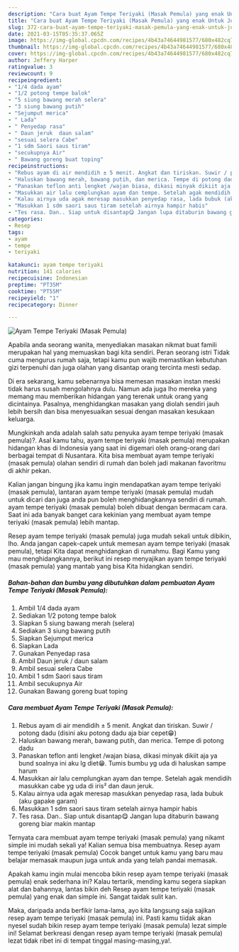 ```yaml
---
description: "Cara buat Ayam Tempe Teriyaki (Masak Pemula) yang enak Untuk Jualan"
title: "Cara buat Ayam Tempe Teriyaki (Masak Pemula) yang enak Untuk Jualan"
slug: 372-cara-buat-ayam-tempe-teriyaki-masak-pemula-yang-enak-untuk-jualan
date: 2021-03-15T05:35:37.065Z
image: https://img-global.cpcdn.com/recipes/4b43a74644981577/680x482cq70/ayam-tempe-teriyaki-masak-pemula-foto-resep-utama.jpg
thumbnail: https://img-global.cpcdn.com/recipes/4b43a74644981577/680x482cq70/ayam-tempe-teriyaki-masak-pemula-foto-resep-utama.jpg
cover: https://img-global.cpcdn.com/recipes/4b43a74644981577/680x482cq70/ayam-tempe-teriyaki-masak-pemula-foto-resep-utama.jpg
author: Jeffery Harper
ratingvalue: 3
reviewcount: 9
recipeingredient:
- "1/4 dada ayam"
- "1/2 potong tempe balok"
- "5 siung bawang merah selera"
- "3 siung bawang putih"
- "Sejumput merica"
- " Lada"
- " Penyedap rasa"
- " Daun jeruk  daun salam"
- "sesuai selera Cabe"
- "1 sdm Saori saus tiram"
- "secukupnya Air"
- " Bawang goreng buat toping"
recipeinstructions:
- "Rebus ayam di air mendidih ± 5 menit. Angkat dan tiriskan. Suwir / potong dadu (disini aku potong dadu aja biar cepet😁)"
- "Haluskan bawang merah, bawang putih, dan merica. Tempe di potong dadu"
- "Panaskan teflon anti lengket /wajan biasa, dikasi minyak dikiit aja ya bund soalnya ini aku lg diet😁. Tumis bumbu yg uda di haluskan sampe harum"
- "Masukkan air lalu cemplungkan ayam dan tempe. Setelah agak mendidih masukkan cabe yg uda di iris² dan daun jeruk."
- "Kalau airnya uda agak meresap masukkan penyedap rasa, lada bubuk (aku gapake garam)"
- "Masukkan 1 sdm saori saus tiram setelah airnya hampir habis"
- "Tes rasa. Dan.. Siap untuk disantap😋 Jangan lupa ditaburin bawang goreng biar makin mantap"
categories:
- Resep
tags:
- ayam
- tempe
- teriyaki

katakunci: ayam tempe teriyaki 
nutrition: 141 calories
recipecuisine: Indonesian
preptime: "PT35M"
cooktime: "PT55M"
recipeyield: "1"
recipecategory: Dinner

---
```



![Ayam Tempe Teriyaki (Masak Pemula)](https://img-global.cpcdn.com/recipes/4b43a74644981577/680x482cq70/ayam-tempe-teriyaki-masak-pemula-foto-resep-utama.jpg)

Apabila anda seorang wanita, menyediakan masakan nikmat buat famili merupakan hal yang memuaskan bagi kita sendiri. Peran seorang istri Tidak cuma mengurus rumah saja, tetapi kamu pun wajib memastikan kebutuhan gizi terpenuhi dan juga olahan yang disantap orang tercinta mesti sedap.

Di era  sekarang, kamu sebenarnya bisa memesan masakan instan meski tidak harus susah mengolahnya dulu. Namun ada juga lho mereka yang memang mau memberikan hidangan yang terenak untuk orang yang dicintainya. Pasalnya, menghidangkan masakan yang diolah sendiri jauh lebih bersih dan bisa menyesuaikan sesuai dengan masakan kesukaan keluarga. 



Mungkinkah anda adalah salah satu penyuka ayam tempe teriyaki (masak pemula)?. Asal kamu tahu, ayam tempe teriyaki (masak pemula) merupakan hidangan khas di Indonesia yang saat ini digemari oleh orang-orang dari berbagai tempat di Nusantara. Kita bisa membuat ayam tempe teriyaki (masak pemula) olahan sendiri di rumah dan boleh jadi makanan favoritmu di akhir pekan.

Kalian jangan bingung jika kamu ingin mendapatkan ayam tempe teriyaki (masak pemula), lantaran ayam tempe teriyaki (masak pemula) mudah untuk dicari dan juga anda pun boleh menghidangkannya sendiri di rumah. ayam tempe teriyaki (masak pemula) boleh dibuat dengan bermacam cara. Saat ini ada banyak banget cara kekinian yang membuat ayam tempe teriyaki (masak pemula) lebih mantap.

Resep ayam tempe teriyaki (masak pemula) juga mudah sekali untuk dibikin, lho. Anda jangan capek-capek untuk memesan ayam tempe teriyaki (masak pemula), tetapi Kita dapat menghidangkan di rumahmu. Bagi Kamu yang mau menghidangkannya, berikut ini resep menyajikan ayam tempe teriyaki (masak pemula) yang mantab yang bisa Kita hidangkan sendiri.

<!--inarticleads1-->

##### Bahan-bahan dan bumbu yang dibutuhkan dalam pembuatan Ayam Tempe Teriyaki (Masak Pemula):

1. Ambil 1/4 dada ayam
1. Sediakan 1/2 potong tempe balok
1. Siapkan 5 siung bawang merah (selera)
1. Sediakan 3 siung bawang putih
1. Siapkan Sejumput merica
1. Siapkan  Lada
1. Gunakan  Penyedap rasa
1. Ambil  Daun jeruk / daun salam
1. Ambil sesuai selera Cabe
1. Ambil 1 sdm Saori saus tiram
1. Ambil secukupnya Air
1. Gunakan  Bawang goreng buat toping




<!--inarticleads2-->

##### Cara membuat Ayam Tempe Teriyaki (Masak Pemula):

1. Rebus ayam di air mendidih ± 5 menit. Angkat dan tiriskan. Suwir / potong dadu (disini aku potong dadu aja biar cepet😁)
1. Haluskan bawang merah, bawang putih, dan merica. Tempe di potong dadu
1. Panaskan teflon anti lengket /wajan biasa, dikasi minyak dikiit aja ya bund soalnya ini aku lg diet😁. Tumis bumbu yg uda di haluskan sampe harum
1. Masukkan air lalu cemplungkan ayam dan tempe. Setelah agak mendidih masukkan cabe yg uda di iris² dan daun jeruk.
1. Kalau airnya uda agak meresap masukkan penyedap rasa, lada bubuk (aku gapake garam)
1. Masukkan 1 sdm saori saus tiram setelah airnya hampir habis
1. Tes rasa. Dan.. Siap untuk disantap😋 Jangan lupa ditaburin bawang goreng biar makin mantap




Ternyata cara membuat ayam tempe teriyaki (masak pemula) yang nikamt simple ini mudah sekali ya! Kalian semua bisa membuatnya. Resep ayam tempe teriyaki (masak pemula) Cocok banget untuk kamu yang baru mau belajar memasak maupun juga untuk anda yang telah pandai memasak.

Apakah kamu ingin mulai mencoba bikin resep ayam tempe teriyaki (masak pemula) enak sederhana ini? Kalau tertarik, mending kamu segera siapkan alat dan bahannya, lantas bikin deh Resep ayam tempe teriyaki (masak pemula) yang enak dan simple ini. Sangat taidak sulit kan. 

Maka, daripada anda berfikir lama-lama, ayo kita langsung saja sajikan resep ayam tempe teriyaki (masak pemula) ini. Pasti kamu tiidak akan nyesel sudah bikin resep ayam tempe teriyaki (masak pemula) lezat simple ini! Selamat berkreasi dengan resep ayam tempe teriyaki (masak pemula) lezat tidak ribet ini di tempat tinggal masing-masing,ya!.

